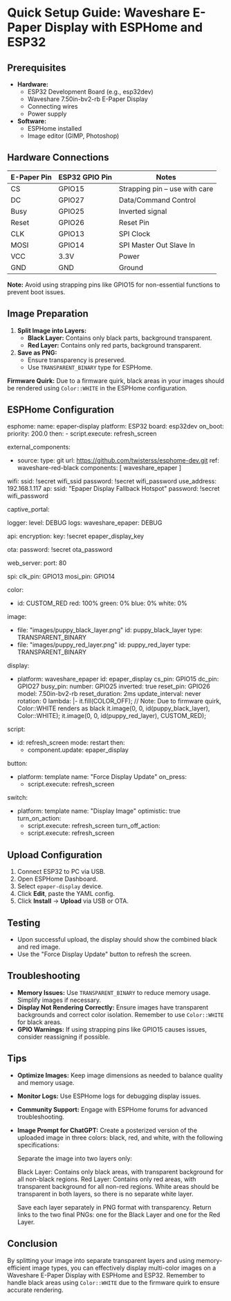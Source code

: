 # Quick Setup Guide: Waveshare E-Paper Display with ESPHome and ESP32

## Prerequisites
- **Hardware:**
  - ESP32 Development Board (e.g., esp32dev)
  - Waveshare 7.50in-bv2-rb E-Paper Display
  - Connecting wires
  - Power supply
- **Software:**
  - ESPHome installed
  - Image editor (GIMP, Photoshop)

## Hardware Connections
| E-Paper Pin | ESP32 GPIO Pin | Notes                                     |
|-------------|----------------|-------------------------------------------|
| CS          | GPIO15         | Strapping pin – use with care             |
| DC          | GPIO27         | Data/Command Control                      |
| Busy        | GPIO25         | Inverted signal                           |
| Reset       | GPIO26         | Reset Pin                                 |
| CLK         | GPIO13         | SPI Clock                                 |
| MOSI        | GPIO14         | SPI Master Out Slave In                   |
| VCC         | 3.3V           | Power                                      |
| GND         | GND            | Ground                                     |

**Note:** Avoid using strapping pins like GPIO15 for non-essential functions to prevent boot issues.

## Image Preparation
1. **Split Image into Layers:**
   - **Black Layer:** Contains only black parts, background transparent.
   - **Red Layer:** Contains only red parts, background transparent.
2. **Save as PNG:**
   - Ensure transparency is preserved.
   - Use `TRANSPARENT_BINARY` type for ESPHome.

**Firmware Quirk:** Due to a firmware quirk, black areas in your images should be rendered using `Color::WHITE` in the ESPHome configuration.

## ESPHome Configuration

esphome:
  name: epaper-display
  platform: ESP32
  board: esp32dev
  on_boot:
    priority: 200.0
    then:
      - script.execute: refresh_screen

external_components:
  - source:
      type: git
      url: https://github.com/twisterss/esphome-dev.git
      ref: waveshare-red-black
    components: [ waveshare_epaper ]

wifi:
  ssid: !secret wifi_ssid
  password: !secret wifi_password
  use_address: 192.168.1.117
  ap:
    ssid: "Epaper Display Fallback Hotspot"
    password: !secret wifi_password

captive_portal:

logger:
  level: DEBUG
  logs:
    waveshare_epaper: DEBUG

api:
  encryption:
    key: !secret epaper_display_key

ota:
  password: !secret ota_password

web_server:
  port: 80

spi:
  clk_pin: GPIO13
  mosi_pin: GPIO14

color:
  - id: CUSTOM_RED
    red: 100%
    green: 0%
    blue: 0%
    white: 0%

image:
  - file: "images/puppy_black_layer.png"
    id: puppy_black_layer
    type: TRANSPARENT_BINARY
  - file: "images/puppy_red_layer.png"
    id: puppy_red_layer
    type: TRANSPARENT_BINARY

display:
  - platform: waveshare_epaper
    id: epaper_display
    cs_pin: GPIO15
    dc_pin: GPIO27
    busy_pin:
      number: GPIO25
      inverted: true
    reset_pin: GPIO26
    model: 7.50in-bv2-rb
    reset_duration: 2ms
    update_interval: never
    rotation: 0
    lambda: |-
      it.fill(COLOR_OFF);
      // Note: Due to firmware quirk, Color::WHITE renders as black
      it.image(0, 0, id(puppy_black_layer), Color::WHITE);
      it.image(0, 0, id(puppy_red_layer), CUSTOM_RED);

script:
  - id: refresh_screen
    mode: restart
    then:
      - component.update: epaper_display

button:
  - platform: template
    name: "Force Display Update"
    on_press:
      - script.execute: refresh_screen

switch:
  - platform: template
    name: "Display Image"
    optimistic: true
    turn_on_action:
      - script.execute: refresh_screen
    turn_off_action:
      - script.execute: refresh_screen

## Upload Configuration
1. Connect ESP32 to PC via USB.
2. Open ESPHome Dashboard.
3. Select `epaper-display` device.
4. Click **Edit**, paste the YAML config.
5. Click **Install** → **Upload** via USB or OTA.

## Testing
- Upon successful upload, the display should show the combined black and red image.
- Use the "Force Display Update" button to refresh the screen.

## Troubleshooting
- **Memory Issues:** Use `TRANSPARENT_BINARY` to reduce memory usage. Simplify images if necessary.
- **Display Not Rendering Correctly:** Ensure images have transparent backgrounds and correct color isolation. Remember to use `Color::WHITE` for black areas.
- **GPIO Warnings:** If using strapping pins like GPIO15 causes issues, consider reassigning if possible.

## Tips
- **Optimize Images:** Keep image dimensions as needed to balance quality and memory usage.
- **Monitor Logs:** Use ESPHome logs for debugging display issues.
- **Community Support:** Engage with ESPHome forums for advanced troubleshooting.
- **Image Prompt for ChatGPT:**
  Create a posterized version of the uploaded image in three colors: black, red, and white, with the following specifications:

  Separate the image into two layers only:

  Black Layer: Contains only black areas, with transparent background for all non-black regions.
  Red Layer: Contains only red areas, with transparent background for all non-red regions.
  White areas should be transparent in both layers, so there is no separate white layer.

  Save each layer separately in PNG format with transparency. Return links to the two final PNGs: one for the Black Layer and one for the Red Layer.

## Conclusion
By splitting your image into separate transparent layers and using memory-efficient image types, you can effectively display multi-color images on a Waveshare E-Paper Display with ESPHome and ESP32. Remember to handle black areas using `Color::WHITE` due to the firmware quirk to ensure accurate rendering.
